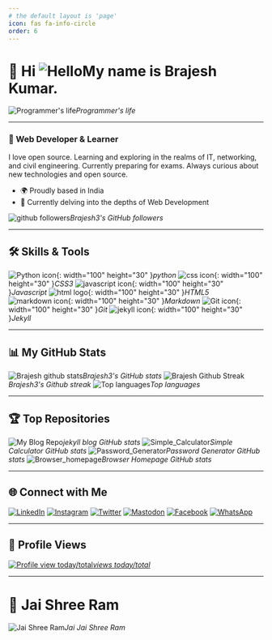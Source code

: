 ```yaml
---
# the default layout is 'page'
icon: fas fa-info-circle
order: 6
---
```


# 🚀 Hi ![Hello](https://user-images.githubusercontent.com/18350557/176309783-0785949b-9127-417c-8b55-ab5a4333674e.gif)My name is Brajesh Kumar.
![Programmer's life](https://i.giphy.com/f3iwJFOVOwuy7K6FFw.webp)_Programmer's life_

-----------------------
### 🌟 Web Developer & Learner
I love open source. Learning and exploring in the realms of IT, networking, and civil engineering. Currently preparing for exams. Always curious about new technologies and open source.

* 🌍 Proudly based in India
* 🧠 Currently delving into the depths of Web Development

![github followers](https://img.shields.io/github/followers/Brajesh3?logo=github&style=for-the-badge&color=facc15&labelColor=000000)_Brajesh3's GitHub followers_

--------------------------
## 🛠️ Skills & Tools
![Python icon](https://img.shields.io/static/v1?style=for-the-badge&message=Python&color=3776AB&logo=Python&logoColor=FFFFFF&label=){: width="100" height="30" }_python_
![css icon](https://img.shields.io/static/v1?style=for-the-badge&message=CSS3&color=1572B6&logo=CSS3&logoColor=FFFFFF&label=){: width="100" height="30" }_CSS3_
![javascript icon](https://img.shields.io/badge/Javascript-F7DF1E?logo=javascript&logoColor=black&style=for-the-badge){: width="100" height="30" }_Javascript_
![html logo](https://img.shields.io/static/v1?style=for-the-badge&message=HTML5&color=E34F26&logo=HTML5&logoColor=FFFFFF&label=){: width="100" height="30" }_HTML5_
![markdown icon](https://img.shields.io/static/v1?style=for-the-badge&message=Markdown&color=FFFFFF&logo=Markdown&logoColor=000000&label=){: width="100" height="30" }_Markdown_
![Git icon](https://img.shields.io/static/v1?style=for-the-badge&message=Git&color=F05032&logo=Git&logoColor=FFFFFF&label=){: width="100" height="30" }_Git_
![jekyll icon](https://img.shields.io/static/v1?style=for-the-badge&message=Jekyll&color=CC0000&logo=Jekyll&logoColor=FFFFFF&label=){: width="100" height="30" }_Jekyll_

----------------------------
## 📊 My GitHub Stats
![Brajesh github stats](https://github-readme-stats.vercel.app/api?username=Brajesh3&show_icons=true&hide=&count_private=true&title_color=a855f7&text_color=84cc16&icon_color=facc15&bg_color=000000&hide_border=true&show_icons=true)_Brajesh3's GitHub stats_
![Brajesh Github Streak](https://github-readme-streak-stats.herokuapp.com/?user=Brajesh3&stroke=84cc16&background=000000&ring=a855f7&fire=a855f7&currStreakNum=84cc16&currStreakLabel=a855f7&sideNums=84cc16&sideLabels=84cc16&dates=84cc16&hide_border=true)_Brajesh3's Github streak_
![Top languages](https://github-readme-stats.vercel.app/api/top-langs/?username=Brajesh3&langs_count=10&title_color=a855f7&text_color=84cc16&icon_color=facc15&bg_color=000000&hide_border=true&locale=en&custom_title=Top%20%Languages)_Top languages_

-----------------------------
## 🏆 Top Repositories
![My Blog Repo](https://github-readme-stats.vercel.app/api/pin/?username=Brajesh3&repo=brajesh3.github.io&title_color=a855f7&text_color=84cc16&icon_color=facc15&bg_color=000000&hide_border=true&locale=en)_jekyll blog GitHub stats_
![Simple_Calculator](https://github-readme-stats.vercel.app/api/pin/?username=Brajesh3&repo=Simple_Calculator&title_color=a855f7&text_color=84cc16&icon_color=facc15&bg_color=000000&hide_border=true&locale=en)_Simple Calculator GitHub stats_
![Password_Generator](https://github-readme-stats.vercel.app/api/pin/?username=Brajesh3&repo=Password_Generator&title_color=a855f7&text_color=84cc16&icon_color=facc15&bg_color=000000&hide_border=true&locale=en)_Password Generator GitHub stats_
![Browser_homepage](https://github-readme-stats.vercel.app/api/pin/?username=Brajesh3&repo=Browser_homepage&title_color=a855f7&text_color=84cc16&icon_color=facc15&bg_color=000000&hide_border=true&locale=en)_Browser Homepage GitHub stats_

---------------------------
## 🌐 Connect with Me
[![LinkedIn](https://img.shields.io/badge/LinkedIn-Connect-blue?style=for-the-badge&logo=linkedin)](https://www.linkedin.com/in/brajesh-kumar-056b75277)
[![Instagram](https://img.shields.io/badge/Instagram-Follow-ff69b4?style=for-the-badge&logo=instagram)](https://www.instagram.com/brajesh_kr3)
[![Twitter](https://img.shields.io/badge/Twitter-Follow-1DA1F2?style=for-the-badge&logo=twitter)](https://www.twitter.com/Brajesh_kr3)
[![Mastodon](https://img.shields.io/badge/Mastodon-Follow-2b90d9?style=for-the-badge&logo=mastodon)](https://mastodon.social/@Looter_)
[![Facebook](https://img.shields.io/badge/Facebook-Connect-1877F2?style=for-the-badge&logo=facebook)](https://www.facebook.com/profile.php?id=61557443233953)
[![WhatsApp](https://img.shields.io/badge/WhatsApp_Business-Message-25D366?style=for-the-badge&logo=whatsapp)](https://wa.me/message/XBTFDGX3EIQYA1)

------------------------------
## 👀 Profile Views
[![Profile view today/total](https://hits.seeyoufarm.com/api/count/incr/badge.svg?url=https%3A%2F%2Fgithub.com%2Fbrajesh3%2Fbrajesh3&count_bg=%23B800FF&title_bg=%23000000&icon=&icon_color=%23E7E7E7&title=About%20views%20today%2Ftotal&edge_flat=false)_views today/total_](https://github.com/brajesh3)

---------------------------
# 🚩 Jai Shree Ram
![Jai Shree Ram](https://i.giphy.com/0nl1a9rt1Ep2dIbQJD.webp)_Jai Jai Shree Ram_